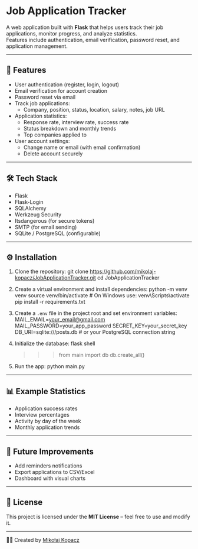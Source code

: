 # Job Application Tracker

A web application built with **Flask** that helps users track their job applications, monitor progress, and analyze statistics.  
Features include authentication, email verification, password reset, and application management.

---

## 🚀 Features
- User authentication (register, login, logout)
- Email verification for account creation
- Password reset via email
- Track job applications:
  - Company, position, status, location, salary, notes, job URL
- Application statistics:
  - Response rate, interview rate, success rate
  - Status breakdown and monthly trends
  - Top companies applied to
- User account settings:
  - Change name or email (with email confirmation)
  - Delete account securely

---

## 🛠️ Tech Stack
- Flask
- Flask-Login
- SQLAlchemy
- Werkzeug Security
- Itsdangerous (for secure tokens)
- SMTP (for email sending)
- SQLite / PostgreSQL (configurable)

---

## ⚙️ Installation

1. Clone the repository:
   git clone https://github.com/mikolaj-kopacz/JobApplicationTracker.git
   cd JobApplicationTracker

2. Create a virtual environment and install dependencies:
   python -m venv venv
   source venv/bin/activate   # On Windows use: venv\Scripts\activate
   pip install -r requirements.txt

3. Create a `.env` file in the project root and set environment variables:
   MAIL_EMAIL=your_email@gmail.com
   MAIL_PASSWORD=your_app_password
   SECRET_KEY=your_secret_key
   DB_URI=sqlite:///posts.db   # or your PostgreSQL connection string

4. Initialize the database:
   flask shell
   >>> from main import db
   >>> db.create_all()

5. Run the app:
   python main.py

---

## 📊 Example Statistics
- Application success rates
- Interview percentages
- Activity by day of the week
- Monthly application trends

---

## 📝 Future Improvements
- Add reminders notifications
- Export applications to CSV/Excel
- Dashboard with visual charts

---

## 📄 License
This project is licensed under the **MIT License** – feel free to use and modify it.

---

👨‍💻 Created by [Mikołaj Kopacz](https://github.com/mikolaj-kopacz)
